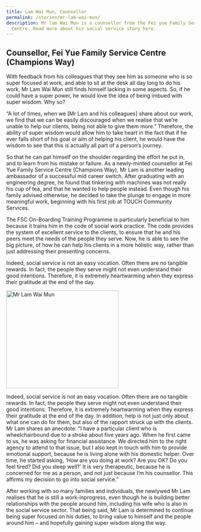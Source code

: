 ```yaml
---
title: Lam Wai Mun, Counsellor
permalink: /stories/mr-lam-wai-mun/
description: Mr lam Wai Mun is a counsellor from the Fei yue Family Service
  Centre. Read more about his social service story here.
---
```

## Counsellor, Fei Yue Family Service Centre (Champions Way)

With feedback from his colleagues that they see him as someone who is so super focused at work, and able to sit at the desk all day long to do his work, Mr Lam Wai Mun still finds himself lacking in
some aspects. So, if he could have a super power, he would love the idea of being imbued with super wisdom. Why so?

“A lot of times, when we [Mr Lam and his colleagues] share about our work, we find that we can be easily discouraged when we realise that we’re unable to help our clients, being not able to give them more.” Therefore, the ability of super wisdom would allow him to take heart in the fact that if he ever falls short of his goal or aim of helping his client, he would have the wisdom to see that this is actually all part of a person’s journey.

So that he can pat himself on the shoulder regarding the effort he put in, and to learn from his mistake or failure. As a newly-minted counsellor at Fei Yue Family Service Centre (Champions Way), Mr Lam is another leading ambassador of a successful mid career switch. After graduating with an engineering degree, he found that tinkering with machines was not really his cup of tea, and that he wanted to help people instead. Even though his family advised otherwise, he decided to take the plunge to engage in more meaningful work, beginning with his first job at TOUCH Community Services.

The FSC On-Boarding Training Programme is particularly beneficial to him because it trains him in the code of social work practice. The code provides the system of excellent service to the clients, to ensure that he and his peers meet the needs of the people they serve. Now, he is able to see the big picture, of how he can help his clients in a more holistic way, rather than just addressing their presenting concerns.

Indeed, social service is not an easy vocation. Often there are no tangible rewards. In fact, the people they serve might not even understand their good intentions. Therefore, it is extremely heartwarming when they express their gratitude at the end of the day.

<img alt="Mr Lam Wai Mun" src="/images/stories/pages/mr-lam-wai-mun.jpg" style="width: 300px; height: 261px;" />

Indeed, social service is not an easy vocation. Often there are no tangible rewards. In fact, the people they serve might not even understand their good intentions. Therefore, it is extremely heartwarming when they express their gratitude at the end of the day. In addition, help is not just only about what one can do for them, but also of the rapport struck up with the clients. Mr Lam shares an anecdote: “I have a particular client who is wheelchairbound due to a stroke about five years ago. When he first came to us, he was asking for financial assistance. We directed him to the right agency to attend to that issue, but I also kept in touch with him to provide emotional support, because he is living alone with his domestic helper. Over time, he started asking, ‘How are you doing at work? Are you OK? Do you feel tired? Did you sleep well?’ It is very therapeutic, because he is concerned for me as a person, and not just because I’m his counsellor. This affirms my decision to go into social service.”
 
After working with so many families and individuals, the newlywed Mr Lam realises that he is still a work-inprogress, even though he is building better relationships with the people around him, including his wife who is also in the social service sector. That being said, Mr Lam is determined to continue being super focused on his duties, to bring value to himself and the people around him – and hopefully gaining super wisdom along the way.
